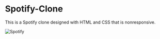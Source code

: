 # Spotify-Clone
<p>This is a Spotify clone designed with HTML and CSS that is nonresponsive.</p>

![Spotify](https://github.com/omkaar110/Spotify-Clone/assets/156069350/be4437ca-9464-4001-ab28-d775ab7b6e5f)


